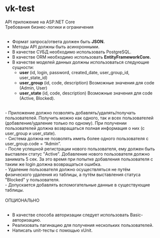 # vk-test
<div>
  <div>API приложение на ASP.NET Core</div>
  <div>Требования бизнес-логики и ограничения</div>
  <br>
  <div>
    <ul>
      <li>Формат запроса/ответа должен быть <strong>JSON.</strong></li>
      <li>Методы API должны быть асинхронными.</li>
      <li>В качестве СУБД необходимо использовать PostgreSQL.</li>
      <li>В качестве ORM необходимо использовать <strong>EntityFrameworkCore.</strong></li>
      <li>В качестве моделей данных должны использоваться следующие сущности:
        <ul>
          <li><strong>user </strong>(id, login, password, created_date, user_group_id, user_state_id)</li>
          <li><strong>user_group </strong>(id, code, description)&nbsp;Возможные значения для code (Admin, User)</li>
          <li><strong>user_state </strong>(id, code, description)&nbsp;Возможные значения для code (Active, Blocked).
          </li>
        </ul>
      </li>
    </ul>
  </div>
  <br>
  <div>
    - Приложение должно позволять добавлять/удалять/получать пользователей. Получить можно как одного, так и всех
    пользователей (добавление/удаление только по одному). При получении пользователей должна возвращаться полная
    информация о них (с user_group и user_state).<br>
    - Система должна не позволять иметь более одного пользователя с user_group.code = “Admin”.<br>
    - После успешной регистрации нового пользователя, ему должен быть выставлен статус "Active". Добавление нового
    пользователя должно занимать 5 сек. За это время при попытке добавления пользователя с таким же login должна
    возвращаться ошибка.<br>
    - Удаление пользователя должно осуществляться не путём физического удаления из таблицы, а путём выставления статуса
    "Blocked" у пользователя.<br>
    - Допускается добавлять вспомогательные данные в существующие таблицы.
  </div>
  <br>
  <div>ОПЦИОНАЛЬНО</div>
  <br>
  <div>
    <ul>
      <li>В качестве способа авторизации следует использовать Basic-авторизацию.</li>
      <li>Реализовать пагинацию для получения нескольких пользователей.</li>
      <li>Написать unit-тесты с помощью xUnit.</li>
    </ul>
  </div>
</div>
